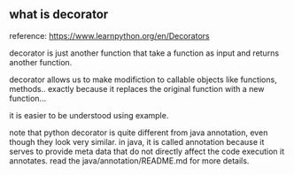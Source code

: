 what is decorator
---------------------------

reference: https://www.learnpython.org/en/Decorators

decorator is just another function that take a function as input and returns another function.

decorator allows us to make modifiction to callable objects like functions, methods..
exactly because it replaces the original function with a new function...

it is easier to be understood using example.


note that python decorator is quite different from java annotation, even though they look very similar.
in java, it is called annotation because it serves to provide meta data that do not directly affect the code execution it annotates.
read the java/annotation/README.md for more details.
